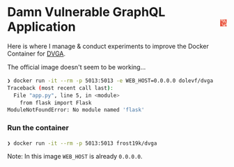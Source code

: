# Damn Vulnerable GraphQL Application <img align='right' src="assets/logo-small.png" width=3%/>

Here is where I manage & conduct experiments to improve the Docker Container for [DVGA](https://github.com/dolevf/Damn-Vulnerable-GraphQL-Application).

The official image doesn't seem to be working...
```Bash
❯ docker run -it --rm -p 5013:5013 -e WEB_HOST=0.0.0.0 dolevf/dvga
Traceback (most recent call last):
  File "app.py", line 5, in <module>
    from flask import Flask
ModuleNotFoundError: No module named 'flask'
```
### Run the container
```bash
❯ docker run -it --rm -p 5013:5013 frost19k/dvga
```
Note: In this image `WEB_HOST` is already `0.0.0.0`.
